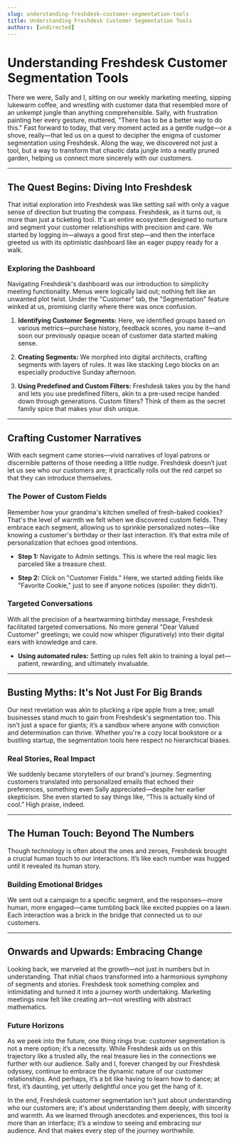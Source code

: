 ```yaml
---
slug: understanding-freshdesk-customer-segmentation-tools
title: Understanding Freshdesk Customer Segmentation Tools
authors: [undirected]
---
```



# Understanding Freshdesk Customer Segmentation Tools

There we were, Sally and I, sitting on our weekly marketing meeting, sipping lukewarm coffee, and wrestling with customer data that resembled more of an unkempt jungle than anything comprehensible. Sally, with frustration painting her every gesture, muttered, "There has to be a better way to do this." Fast forward to today, that very moment acted as a gentle nudge—or a shove, really—that led us on a quest to decipher the enigma of customer segmentation using Freshdesk. Along the way, we discovered not just a tool, but a way to transform that chaotic data jungle into a neatly pruned garden, helping us connect more sincerely with our customers.

---

## The Quest Begins: Diving Into Freshdesk

That initial exploration into Freshdesk was like setting sail with only a vague sense of direction but trusting the compass. Freshdesk, as it turns out, is more than just a ticketing tool. It's an entire ecosystem designed to nurture and segment your customer relationships with precision and care. We started by logging in—always a good first step—and then the interface greeted us with its optimistic dashboard like an eager puppy ready for a walk.

### Exploring the Dashboard

Navigating Freshdesk's dashboard was our introduction to simplicity meeting functionality. Menus were logically laid out; nothing felt like an unwanted plot twist. Under the "Customer" tab, the "Segmentation" feature winked at us, promising clarity where there was once confusion.

1. **Identifying Customer Segments:** Here, we identified groups based on various metrics—purchase history, feedback scores, you name it—and soon our previously opaque ocean of customer data started making sense.

2. **Creating Segments:** We morphed into digital architects, crafting segments with layers of rules. It was like stacking Lego blocks on an especially productive Sunday afternoon.

3. **Using Predefined and Custom Filters:** Freshdesk takes you by the hand and lets you use predefined filters, akin to a pre-used recipe handed down through generations. Custom filters? Think of them as the secret family spice that makes your dish unique.

---

## Crafting Customer Narratives

With each segment came stories—vivid narratives of loyal patrons or discernible patterns of those needing a little nudge. Freshdesk doesn’t just let us see who our customers are; it practically rolls out the red carpet so that they can introduce themselves.

### The Power of Custom Fields

Remember how your grandma's kitchen smelled of fresh-baked cookies? That's the level of warmth we felt when we discovered custom fields. They embrace each segment, allowing us to sprinkle personalized notes—like knowing a customer's birthday or their last interaction. It’s that extra mile of personalization that echoes good intentions.

- **Step 1:** Navigate to Admin settings. This is where the real magic lies parceled like a treasure chest.

- **Step 2:** Click on "Customer Fields." Here, we started adding fields like "Favorite Cookie," just to see if anyone notices (spoiler: they didn’t).

### Targeted Conversations

With all the precision of a heartwarming birthday message, Freshdesk facilitated targeted conversations. No more general "Dear Valued Customer" greetings; we could now whisper (figuratively) into their digital ears with knowledge and care.

- **Using automated rules:** Setting up rules felt akin to training a loyal pet—patient, rewarding, and ultimately invaluable.

---

## Busting Myths: It's Not Just For Big Brands

Our next revelation was akin to plucking a ripe apple from a tree; small businesses stand much to gain from Freshdesk's segmentation too. This isn’t just a space for giants; it’s a sandbox where anyone with conviction and determination can thrive. Whether you're a cozy local bookstore or a bustling startup, the segmentation tools here respect no hierarchical biases.

### Real Stories, Real Impact

We suddenly became storytellers of our brand's journey. Segmenting customers translated into personalized emails that echoed their preferences, something even Sally appreciated—despite her earlier skepticism. She even started to say things like, “This is actually kind of cool.” High praise, indeed.

---

## The Human Touch: Beyond The Numbers

Though technology is often about the ones and zeroes, Freshdesk brought a crucial human touch to our interactions. It’s like each number was hugged until it revealed its human story. 

### Building Emotional Bridges

We sent out a campaign to a specific segment, and the responses—more human, more engaged—came tumbling back like excited puppies on a lawn. Each interaction was a brick in the bridge that connected us to our customers.

---

## Onwards and Upwards: Embracing Change

Looking back, we marveled at the growth—not just in numbers but in understanding. That initial chaos transformed into a harmonious symphony of segments and stories. Freshdesk took something complex and intimidating and turned it into a journey worth undertaking. Marketing meetings now felt like creating art—not wrestling with abstract mathematics.

### Future Horizons

As we peek into the future, one thing rings true: customer segmentation is not a mere option; it’s a necessity. While Freshdesk aids us on this trajectory like a trusted ally, the real treasure lies in the connections we further with our audience. Sally and I, forever changed by our Freshdesk odyssey, continue to embrace the dynamic nature of our customer relationships. And perhaps, it’s a bit like having to learn how to dance; at first, it’s daunting, yet utterly delightful once you get the hang of it.

In the end, Freshdesk customer segmentation isn't just about understanding who our customers are; it's about understanding them deeply, with sincerity and warmth. As we learned through anecdotes and experiences, this tool is more than an interface; it’s a window to seeing and embracing our audience. And that makes every step of the journey worthwhile.